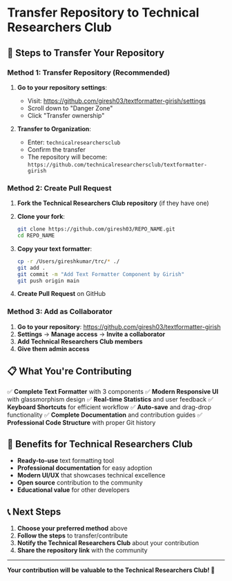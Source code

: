# Transfer Repository to Technical Researchers Club

## 🎯 Steps to Transfer Your Repository

### Method 1: Transfer Repository (Recommended)

1. **Go to your repository settings**:
   - Visit: https://github.com/giresh03/textformatter-girish/settings
   - Scroll down to "Danger Zone"
   - Click "Transfer ownership"

2. **Transfer to Organization**:
   - Enter: `technicalresearchersclub`
   - Confirm the transfer
   - The repository will become: `https://github.com/technicalresearchersclub/textformatter-girish`

### Method 2: Create Pull Request

1. **Fork the Technical Researchers Club repository** (if they have one)
2. **Clone your fork**:
   ```bash
   git clone https://github.com/giresh03/REPO_NAME.git
   cd REPO_NAME
   ```

3. **Copy your text formatter**:
   ```bash
   cp -r /Users/gireshkumar/trc/* ./
   git add .
   git commit -m "Add Text Formatter Component by Girish"
   git push origin main
   ```

4. **Create Pull Request** on GitHub

### Method 3: Add as Collaborator

1. **Go to your repository**: https://github.com/giresh03/textformatter-girish
2. **Settings** → **Manage access** → **Invite a collaborator**
3. **Add Technical Researchers Club members**
4. **Give them admin access**

## 📋 What You're Contributing

✅ **Complete Text Formatter** with 3 components
✅ **Modern Responsive UI** with glassmorphism design
✅ **Real-time Statistics** and user feedback
✅ **Keyboard Shortcuts** for efficient workflow
✅ **Auto-save** and drag-drop functionality
✅ **Complete Documentation** and contribution guides
✅ **Professional Code Structure** with proper Git history

## 🎉 Benefits for Technical Researchers Club

- **Ready-to-use** text formatting tool
- **Professional documentation** for easy adoption
- **Modern UI/UX** that showcases technical excellence
- **Open source** contribution to the community
- **Educational value** for other developers

## 📞 Next Steps

1. **Choose your preferred method** above
2. **Follow the steps** to transfer/contribute
3. **Notify the Technical Researchers Club** about your contribution
4. **Share the repository link** with the community

---

**Your contribution will be valuable to the Technical Researchers Club! 🚀**
